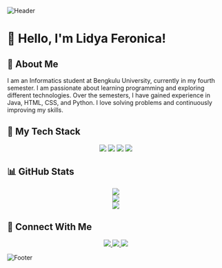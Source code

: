 ![Header](https://capsule-render.vercel.app/api?type=waving&color=f78fb3&height=200&section=header&text=Welcome%20to%20My%20GitHub!&fontSize=35&fontColor=ffffff&fontAlignY=40&animation=twinkling)

# 🌸 Hello, I'm Lidya Feronica!

## 🌷 About Me
I am an Informatics student at Bengkulu University, currently in my fourth semester. I am passionate about learning programming and exploring different technologies. Over the semesters, I have gained experience in Java, HTML, CSS, and Python. I love solving problems and continuously improving my skills.

## 🎨 My Tech Stack

<p align="center">
  <img src="https://img.shields.io/badge/Python-f78fb3?style=for-the-badge&logo=python&logoColor=white">
  <img src="https://img.shields.io/badge/Java-f78fb3?style=for-the-badge&logo=java&logoColor=white">
  <img src="https://img.shields.io/badge/HTML5-f78fb3?style=for-the-badge&logo=html5&logoColor=white">
  <img src="https://img.shields.io/badge/CSS3-f78fb3?style=for-the-badge&logo=css3&logoColor=white">
</p>

## 📊 GitHub Stats

<p align="center">
  <img src="https://github-readme-stats.vercel.app/api?username=lidyaferonica0&show_icons=true&theme=rose_pine&bg_color=f78fb3&title_color=ffffff&text_color=ffffff&icon_color=ffffff"/>
  <br>
  <img src="https://github-readme-streak-stats.herokuapp.com/?user=lidyaferonica0&theme=rose_pine&background=f78fb3&border=ffffff"/>
  <br>
  <img src="https://github-readme-stats.vercel.app/api/top-langs/?username=lidyaferonica0&layout=compact&theme=rose_pine&bg_color=f78fb3&title_color=ffffff&text_color=ffffff"/>
</p>

## 💌 Connect With Me

<p align="center">
  <a href="https://www.instagram.com/ldyfrnc">
    <img src="https://img.shields.io/badge/Instagram-f78fb3?style=for-the-badge&logo=instagram&logoColor=white"/>
  </a>
  <a href="https://github.com/lidyaferonica0">
    <img src="https://img.shields.io/badge/GitHub-f78fb3?style=for-the-badge&logo=github&logoColor=white"/>
  </a>
  <a href="https://youtube.com/@lidyaferonica5541">
    <img src="https://img.shields.io/badge/YouTube-f78fb3?style=for-the-badge&logo=youtube&logoColor=white"/>
  </a>
</p>

![Footer](https://capsule-render.vercel.app/api?type=waving&color=f78fb3&height=150&section=footer&animation=twinkling)
